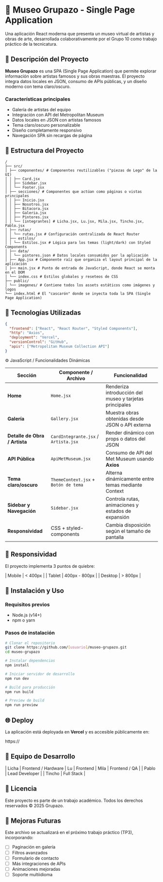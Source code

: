 # 🎨 Museo Grupazo - Single Page Application

Una aplicación React moderna que presenta un museo virtual de artistas y obras de arte, desarrollada colaborativamente por el Grupo 10 como trabajo práctico de la tecnicatura.

## 🎯 Descripción del Proyecto

**Museo Grupazo** es una SPA (Single Page Application) que permite explorar información sobre artistas famosos y sus obras maestras. El proyecto integra datos locales en JSON, consumo de APIs públicas, y un diseño moderno con tema claro/oscuro.

### Características principales

- Galería de artistas del equipo
- Integración con API del Metropolitan Museum
- Datos locales en JSON con artistas famosos
- Tema claro/oscuro personalizable
- Diseño completamente responsivo
- Navegación SPA sin recargas de página

## 📁 Estructura del Proyecto

```
/
├── src/
│ ├── componentes/ # Componentes reutilizables ("piezas de Lego" de la UI)
│ │ ├── Card.jsx
│ │ ├── Sidebar.jsx
│ │ └── Footer.jsx
│ ├── secciones/ # Componentes que actúan como páginas o vistas principales
│ │ ├── Inicio.jsx
│ │ ├── Nosotros.jsx
│ │ ├── Bitacora.jsx
│ │ ├── Galeria.jsx
│ │ ├── Pintores.jsx
│ │ └── [integrantes] # Licha.jsx, Lu.jsx, Mila.jsx, Tincho.jsx, Pablo.jsx
│ ├── rutas/
│ │ └── rutas.jsx # Configuración centralizada de React Router
│ ├── estilos/
│ │ └── Estilos.jsx # Lógica para los temas (light/dark) con Styled Components
│ ├── data/
│ │ └── pintores.json # Datos locales consumidos por la aplicación
│ ├── App.jsx # Componente raíz que organiza el layout principal de la aplicación
│ ├── main.jsx # Punto de entrada de JavaScript, donde React se monta en el DOM
│ └── index.css # Estilos globales y reseteos de CSS
├── public/
│ └── imagenes/ # Contiene todos los assets estáticos como imágenes y logos
└── index.html # El "cascarón" donde se inyecta toda la SPA (Single Page Application)
```

## 🚀 Tecnologías Utilizadas

```json
{
  "frontend": ["React", "React Router", "Styled Components"],
  "http": "Axios",
  "deployment": "Vercel",
  "versionControl": "GitHub",
  "apis": ["Metropolitan Museum Collection API"]
}
```

⚙️ JavaScript / Funcionalidades Dinámicas

| Sección                       | Componente / Archivo                 | Funcionalidad                                           |
| ----------------------------- | ------------------------------------ | ------------------------------------------------------- |
| **Home**                      | `Home.jsx`                           | Renderiza introducción del museo y tarjetas principales |
| **Galería**                   | `Gallery.jsx`                        | Muestra obras obtenidas desde JSON o API externa        |
| **Detalle de Obra / Artista** | `CardIntegrante.jsx` / `Artista.jsx` | Render dinámico con props o datos del JSON              |
| **API Pública**               | `ApiMetMuseum.jsx`                   | Consumo de API del Met Museum usando **Axios**          |
| **Tema claro/oscuro**         | `ThemeContext.jsx` + `Botón de tema` | Alterna dinámicamente entre temas mediante Context      |
| **Sidebar y Navegación**      | `Sidebar.jsx`                        | Controla rutas, animaciones y estados de expansión      |
| **Responsividad**             | CSS + styled-components              | Cambia disposición según el tamaño de pantalla          |

## 📱 Responsividad

El proyecto implementa 3 puntos de quiebre:

| Mobile | < 400px |
| Tablet | 400px - 800px |
| Desktop | > 800px |

## 🔧 Instalación y Uso

### Requisitos previos

- Node.js (v14+)
- npm o yarn

### Pasos de instalación

```bash
# Clonar el repositorio
git clone https://github.com/[usuario]/museo-grupazo.git
cd museo-grupazo

# Instalar dependencias
npm install

# Iniciar servidor de desarrollo
npm run dev

# Build para producción
npm run build

# Preview de build
npm run preview
```

## 🌐 Deploy

La aplicación está deployada en **Vercel** y es accesible públicamente en:

https://

## 🤝 Equipo de Desarrollo

| Licha | Frontend / Hardware
| Lu | Frontend
| Mila | Frontend / QA |
| Pablo | Lead Developer |
| Tincho | Full Stack |

## 📝 Licencia

Este proyecto es parte de un trabajo académico. Todos los derechos reservados © 2025 Grupazo.

## 🚀 Mejoras Futuras

Este archivo se actualizará en el próximo trabajo práctico (TP3), incorporando:

- [ ] Paginación en galería
- [ ] Filtros avanzados
- [ ] Formulario de contacto
- [ ] Más integraciones de APIs
- [ ] Animaciones mejoradas
- [ ] Soporte multiidioma
